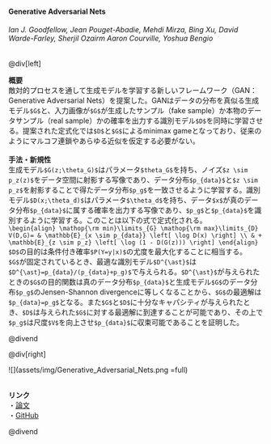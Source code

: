 #### Generative Adversarial Nets
###### Ian J. Goodfellow, Jean Pouget-Abadie, Mehdi Mirza, Bing Xu, David Warde-Farley, Sherjil Ozairm Aaron Courville, Yoshua Bengio

@div[left]

__概要__<br>
敵対的プロセスを通して生成モデルを学習する新しいフレームワーク（GAN：Generative Adversarial Nets）を提案した。GANはデータの分布を真似る生成モデル`$G$`と、入力画像が`$G$`が生成したサンプル（fake sample）か本物のデータサンプル（real sample）かの確率を出力する識別モデル`$D$`を同時に学習させる。提案された定式化では`$D$`と`$G$`によるminimax gameとなっており、従来のようにマルコフ連鎖やあらゆる近似を仮定する必要がない。<br>
<br>
__手法・新規性__<br>
生成モデル`$G(z;\theta_G)$`はパラメータ`$theta_G$`を持ち、ノイズ`$z \sim p_z(z)$`をデータ空間に射影する写像であり、データ分布`$p_{data}$`と`$z \sim p_z$`を射影することで得たデータ分布`$p_g$`を一致させるように学習する。識別モデル`$D(x;\theta_d)$`はパラメータ`$\theta_d$`を持ち、データ`$x$`が真のデータ分布`$p_{data}$`に属する確率を出力する写像であり、`$p_g$`と`$p_{data}$`を識別するように学習する。このことは以下の式で定式化される。<br>
`\begin{align} \mathop{\rm min}\limits_{G} \mathop{\rm max}\limits_{D} V(D,G)= & \mathbb{E}_{x \sim p_{data}} \left[ \log D(x) \right] \\ & + \mathbb{E}_{z \sim p_z} \left[ \log (1 - D(G(z))) \right] \end{align}`
`$D$`の目的は条件付き確率`$P(Y=y|x)$`の尤度を最大化することに相当する。`$G$`が固定されているとき、最適な識別モデル`$D^{\ast}$`は`$D^{\ast}=p_{data}/(p_{data}+p_g)$`で与えられる。`$D^{\ast}$`が与えられたときの`$G$`の目的関数は真のデータ分布`$p_{data}$`と生成モデル`$G$`のデータ分布`$p_g$`のJensen-Shannon divergenceに等しくなることから、`$G$`の最適解は`$p_{data}=p_g$`となる。また`$G$`と`$D$`に十分なキャパシティが与えられたとき、`$D$`は与えられた`$G$`に対する最適解に到達することが可能であり、その上で`$p_g$`は尺度`$V$`を向上させ`$p_{data}$`に収束可能であることを証明した。

@divend

@div[right]

![](assets/img/Generative_Adversarial_Nets.png =full)<br>
<br>

__リンク__<br>
・[論文](https://papers.nips.cc/paper/5423-generative-adversarial-nets.pdf)<br>
・[GitHub](https://github.com/goodfeli/adversarial)<br>

@divend
